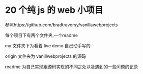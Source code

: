 # 20 个纯 js 的 web 小项目
参照https://github.com/bradtraversy/vanillawebprojects

每个项目下有两个文件夹,一个readme

my 文件夹下为看着 live demo 自己动手写的

origin 文件夹为 vanillwebprojects 的源码

readme 为自己实现跟源码实现的不同之处以及遇到的一些问题的记录
